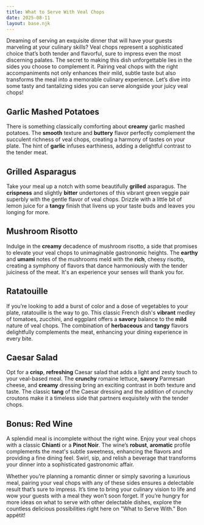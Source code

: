 ```yaml
---
title: What to Serve With Veal Chops
date: 2025-08-11
layout: base.njk
---
```


Dreaming of serving an exquisite dinner that will have your guests marveling at your culinary skills? Veal chops represent a sophisticated choice that’s both tender and flavorful, sure to impress even the most discerning palates. The secret to making this dish unforgettable lies in the sides you choose to complement it. Pairing veal chops with the right accompaniments not only enhances their mild, subtle taste but also transforms the meal into a memorable culinary experience. Let’s dive into some tasty and tantalizing sides you can serve alongside your juicy veal chops!

## **Garlic Mashed Potatoes**
There is something classically comforting about **creamy** garlic mashed potatoes. The **smooth** texture and **buttery** flavor perfectly complement the succulent richness of veal chops, creating a harmony of tastes on your plate. The hint of **garlic** infuses earthiness, adding a delightful contrast to the tender meat.

## **Grilled Asparagus**
Take your meal up a notch with some beautifully **grilled** asparagus. The **crispness** and slightly **bitter** undertones of this vibrant green veggie pair superbly with the gentle flavor of veal chops. Drizzle with a little bit of lemon juice for a **tangy** finish that livens up your taste buds and leaves you longing for more.

## **Mushroom Risotto**
Indulge in the **creamy** decadence of mushroom risotto, a side that promises to elevate your veal chops to unimaginable gastronomic heights. The **earthy** and **umami** notes of the mushrooms meld with the **rich**, cheesy risotto, creating a symphony of flavors that dance harmoniously with the tender juiciness of the meat. It's an experience your senses will thank you for.

## **Ratatouille**
If you’re looking to add a burst of color and a dose of vegetables to your plate, ratatouille is the way to go. This classic French dish's **vibrant** medley of tomatoes, zucchini, and eggplant offers a **savory** balance to the **mild** nature of veal chops. The combination of **herbaceous** and **tangy** flavors delightfully complements the meat, enhancing your dining experience in every bite.

## **Caesar Salad**
Opt for a **crisp**, **refreshing** Caesar salad that adds a light and zesty touch to your veal-based meal. The **crunchy** romaine lettuce, **savory** Parmesan cheese, and **creamy** dressing bring an exciting contrast in both texture and taste. The classic **tang** of the Caesar dressing and the addition of crunchy croutons make it a timeless side that partners exquisitely with the tender chops.

## **Bonus: Red Wine**
A splendid meal is incomplete without the right wine. Enjoy your veal chops with a classic **Chianti** or a **Pinot Noir**. The wine’s **robust**, **aromatic** profile complements the meat's subtle sweetness, enhancing the flavors and providing a fine dining feel. Swirl, sip, and relish a beverage that transforms your dinner into a sophisticated gastronomic affair.

Whether you’re planning a romantic dinner or simply savoring a luxurious meal, pairing your veal chops with any of these sides ensures a delectable result that’s sure to impress. It’s time to bring your culinary vision to life and wow your guests with a meal they won’t soon forget. If you’re hungry for more ideas on what to serve with other delectable dishes, explore the countless delicious possibilities right here on "What to Serve With." Bon appétit!